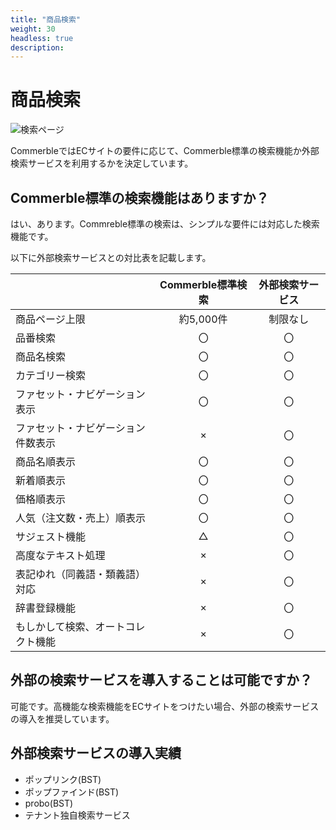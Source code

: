 ```yaml
---
title: "商品検索"
weight: 30
headless: true
description: 
---
```


# 商品検索

![検索ページ](../searchpage.png)

CommerbleではECサイトの要件に応じて、Commerble標準の検索機能か外部検索サービスを利用するかを決定しています。  

## Commerble標準の検索機能はありますか？
はい、あります。Commreble標準の検索は、シンプルな要件には対応した検索機能です。

以下に外部検索サービスとの対比表を記載します。

|                                    | Commerble標準検索 | 外部検索サービス |
|------------------------------------|:-----------------:|:----------------:|
| 商品ページ上限                     |     約5,000件     |     制限なし     |
| 品番検索                           |         〇        |        〇        |
| 商品名検索                         |         〇        |        〇        |
| カテゴリー検索                     |         〇        |        〇        |
| ファセット・ナビゲーション表示     |         〇        |        〇        |
| ファセット・ナビゲーション件数表示 |         ×         |        〇        |
| 商品名順表示                       |         〇        |        〇        |
| 新着順表示                         |         〇        |        〇        |
| 価格順表示                         |         〇        |        〇        |
| 人気（注文数・売上）順表示         |         〇        |        〇        |
| サジェスト機能                     |         △         |        〇        |
| 高度なテキスト処理                 |         ×         |        〇        |
| 表記ゆれ（同義語・類義語）対応     |         ×         |        〇        |
| 辞書登録機能                       |         ×         |        〇        |
| もしかして検索、オートコレクト機能 |         ×         |        〇        |

## 外部の検索サービスを導入することは可能ですか？
可能です。高機能な検索機能をECサイトをつけたい場合、外部の検索サービスの導入を推奨しています。  

## 外部検索サービスの導入実績

- ポップリンク(BST)
- ポップファインド(BST)
- probo(BST)
- テナント独自検索サービス
